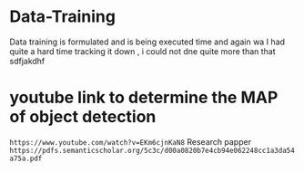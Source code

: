 # Data-Training
Data training is formulated and is being executed time and again wa
I had quite a hard time tracking it down , i could not dne quite more than that sdfjakdhf
# youtube link to determine the MAP of object detection
```https://www.youtube.com/watch?v=EKm6cjnKaN8```
Research papper
```https://pdfs.semanticscholar.org/5c3c/d00a0820b7e4cb94e062248cc1a3da54a75a.pdf```
